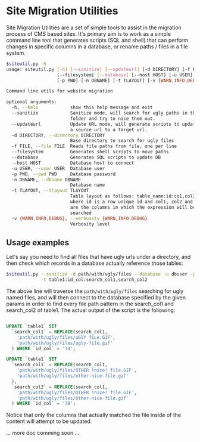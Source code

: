 Site Migration Utilities
========================

Site Migration Utilities are a set of simple tools to assist in the migration process of CMS based sites. It's primary aim is to work as a simple command line tool that generates scripts (SQL and shell) that can perform changes in specific columns in a database, or rename paths / files in a file system.

```sh
$siteutil.py -h
usage: siteutil.py [-h] [--sanitize] [--updateurl] [-d DIRECTORY] [-f FILE]
                   [--filesystem] [--database] [--host HOST] [-u USER]
                   [-p PWD] [-n DBNAME] [-t TLAYOUT] [-v {WARN,INFO,DEBUG}]

Command line utils for website migration

optional arguments:
  -h, --help            show this help message and exit
  --sanitize            Sanitize mode, will search for ugly paths in the given
                        folder and try to nice them out.
  --updateurl           Update URL mode, will generate scripts to update from
                        a source url to a target url.
  -d DIRECTORY, --directory DIRECTORY
                        Base directory to search for ugly files
  -f FILE, --file FILE  Reads file paths from file, one per line
  --filesystem          Generates shell scripts to move paths
  --database            Generates SQL scripts to update DB
  --host HOST           Database host to connect
  -u USER, --user USER  Database user
  -p PWD, --pwd PWD     Database password
  -n DBNAME, --dbname DBNAME
                        Database name
  -t TLAYOUT, --tlayout TLAYOUT
                        Table layout as follows: table_name:id:co1,col2,col3
                        where id is a row unique id and col1, col2 and col3
                        are the columns in which the expression will be
                        searched
  -v {WARN,INFO,DEBUG}, --verbosity {WARN,INFO,DEBUG}
                        Verbosity level
```

Usage examples
--------------
Let's say you need to find all files that have ugly urls under a directory, and then check which records in a database actually reference those tables:
```sh
$siteutil.py --sanitize -d path/with/ugly/files --database -u dbuser -p dbpass -n dbname \
             -t table1:id_col:search_col1,search_col2
```

The above line will traverse the ``path/with/ugly/files`` searching for ugly named files, and will then connect to the database specified by the given params in order to find every file path pattern in the search_col1 and search_col2 of table1. The actual output of the script is the following:
```sql

UPDATE `table1` SET
  `search_col1` = REPLACE(search_col1, 
    'path/with/ugly/files/uGlY fiLe.GIF',
    'path/with/ugly/files/ugly-file.gif'
  ) WHERE `id_col` = '34';

UPDATE `table1` SET
  `search_col1` = REPLACE(search_col1, 
    'path/with/ugly/files/OTHER !nice! file.GIF',
    'path/with/ugly/files/other-nice-file.gif'
  ),
  `search_col2` = REPLACE(search_col1, 
    'path/with/ugly/files/OTHER !nice! file.GIF',
    'path/with/ugly/files/other-nice-file.gif'
  ) WHERE `id_col` = '38';
```

Notice that only the columns that actually matched the file inside of the content will attempt to be updated.

... more doc comming soon ...
